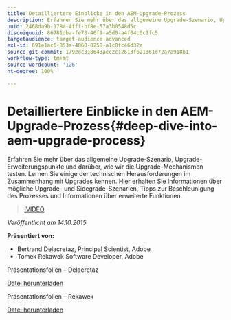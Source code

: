 ```yaml
---
title: Detailliertere Einblicke in den AEM-Upgrade-Prozess
description: Erfahren Sie mehr über das allgemeine Upgrade-Szenario, Upgrade-Erweiterungspunkte und darüber, wie wir die Upgrade-Mechanismen testen. Lernen Sie einige der technischen Herausforderungen im Zusammenhang mit Upgrades kennen. Hier erhalten Sie Informationen über mögliche Upgrade- und Sidegrade-Szenarien, Tipps zur Beschleunigung des Prozesses und Informationen über erweiterte Funktionen.
uuid: 2468da9b-178a-4fff-bf8e-57a3b0548d5c
discoiquuid: 86781dba-fe73-46f9-a5d0-a4f04c0c1fc5
targetaudience: target-audience advanced
exl-id: 691e1ac6-853a-4860-8258-a1c8fc46d32e
source-git-commit: 1792dc318643aec2c12613f621361d72a7a918b1
workflow-type: tm+mt
source-wordcount: '126'
ht-degree: 100%

---
```


# Detailliertere Einblicke in den AEM-Upgrade-Prozess{#deep-dive-into-aem-upgrade-process}

Erfahren Sie mehr über das allgemeine Upgrade-Szenario, Upgrade-Erweiterungspunkte und darüber, wie wir die Upgrade-Mechanismen testen. Lernen Sie einige der technischen Herausforderungen im Zusammenhang mit Upgrades kennen. Hier erhalten Sie Informationen über mögliche Upgrade- und Sidegrade-Szenarien, Tipps zur Beschleunigung des Prozesses und Informationen über erweiterte Funktionen.

>[!VIDEO](https://video.tv.adobe.com/v/19376/?quality=9)

*Veröffentlicht am 14.10.2015*

**Präsentiert von:**

* Bertrand Delacretaz, Principal Scientist, Adobe
* Tomek Rekawek Software Developer, Adobe

Präsentationsfolien – Delacretaz

[Datei herunterladen](assets/aemgems-upgrades-2015-bdelacretaz.pdf)

Präsentationsfolien – Rekawek

[Datei herunterladen](assets/aemgems-upgrades-2015-trekaewk.pdf)
<!--
[Get back to the Overview](https://helpx.adobe.com/experience-manager/kt/eseminars/gems/aem-index.html)
-->
